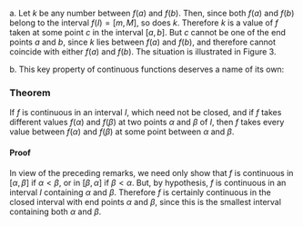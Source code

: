 a. Let $k$ be any number between $f(a)$ and $f(b)$. Then, since both $f(a)$ and $f(b)$ belong to the interval $f(I)=[m, M]$, so does $k$. Therefore $k$ is a value of $f$ taken at some point $c$ in the interval $[a, b]$. But $c$ cannot be one of the end points $a$ and $b$, since $k$ lies between $f(a)$ and $f(b)$, and therefore cannot coincide with either $f(a)$ and $f(b)$. The situation is illustrated in Figure 3.

b. This key property of continuous functions deserves a name of its own:

### Theorem
If $f$ is continuous in an interval $I$, which need not be closed, and if $f$ takes different values $f(\alpha)$ and $f(\beta)$ at two points $\alpha$ and $\beta$ of $I$, then $f$ takes every value between $f(\alpha)$ and $f(\beta)$ at some point between $\alpha$ and $\beta$.

#### Proof
In view of the preceding remarks, we need only show that $f$ is continuous in $[\alpha, \beta]$ if $\alpha<\beta$, or in $[\beta, \alpha]$ if $\beta<\alpha$. But, by hypothesis, $f$ is continuous in an interval $I$ containing $\alpha$ and $\beta$. Therefore $f$ is certainly continuous in the closed interval with end points $\alpha$ and $\beta$, since this is the smallest interval containing both $\alpha$ and $\beta$.